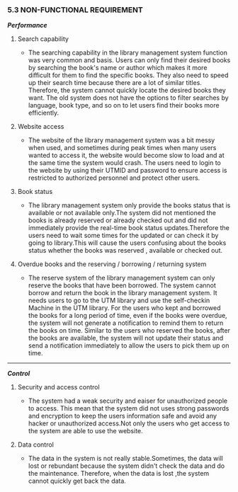 ### 5.3 NON-FUNCTIONAL REQUIREMENT

***Performance***

1. Search capability
   
   - The searching capability in the library management system function was very common and basis. Users can only find their desired books by searching the book's name or author which makes it more difficult for them to find the specific books. They also need to speed up their search time because there are a lot of similar titles. Therefore, the system cannot quickly locate the desired books they want. The old system does not have the options to filter searches by language, book type, and so on to let users find their books more efficiently.
     
2. Website access
   
   - The website of the library management system was a bit messy when used, and sometimes during peak times when many users wanted to access it, the website would become slow to load and at the same time the system would crash. The users need to login to the website by using their UTMID and password to ensure access is restricted to authorized personnel and protect other users.

 
3. Book status 
   
   - The library management system only provide the books status that is available or not available only.The system did not mentioned the books is already reserved or already checked out and did not immediately provide the real-time book status updates.Therefore the users need to wait some times for the updated or can check it by going to library.This will cause the users confusing about the books status whether the books was reserved , available or checked out.
 
4. Overdue books and the reserving / borrowing / returning system
   
   - The reserve system of the library management system can only reserve the books that have been borrowed. The system cannot borrow and return the book in the library management system. It needs users to go to the UTM library and use the self-checkin Machine in the UTM library. For the users who kept and borrowed the books for a long period of time, even if the books were overdue, the system will not generate a notification to remind them to return the books on time. Similar to the users who reserved the books, after the books are available, the system will not update their status and send a notification immediately to allow the users to pick them up on time.
---
***Control***
1.	Security and access control
    - The system had a weak security and eaiser for unauthorized people to access. This mean that the system did not uses strong passwords and encryption to keep the users information safe and avoid any hacker or unauthorized access.Not only the users who get access to the system are able to use the website.
 
2.	Data control
    - The data in the system is not really stable.Sometimes, the data will lost or rebundant because the system didn't check the data and do the maintenance. Therefore, when the data is lost ,the system cannot quickly get back the data.
      

